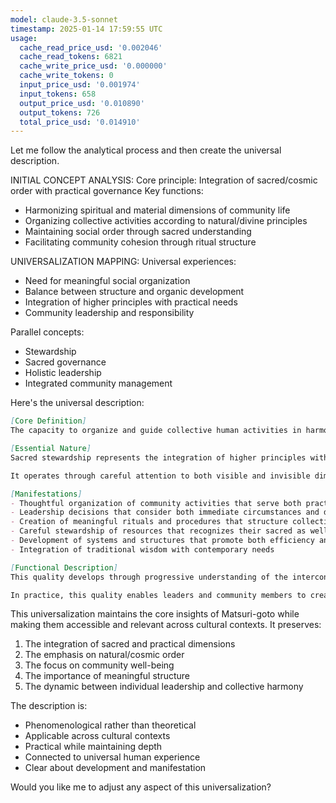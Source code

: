 ```yaml
---
model: claude-3.5-sonnet
timestamp: 2025-01-14 17:59:55 UTC
usage:
  cache_read_price_usd: '0.002046'
  cache_read_tokens: 6821
  cache_write_price_usd: '0.000000'
  cache_write_tokens: 0
  input_price_usd: '0.001974'
  input_tokens: 658
  output_price_usd: '0.010890'
  output_tokens: 726
  total_price_usd: '0.014910'
---
```


Let me follow the analytical process and then create the universal description.

INITIAL CONCEPT ANALYSIS:
Core principle: Integration of sacred/cosmic order with practical governance
Key functions: 
- Harmonizing spiritual and material dimensions of community life
- Organizing collective activities according to natural/divine principles
- Maintaining social order through sacred understanding
- Facilitating community cohesion through ritual structure

UNIVERSALIZATION MAPPING:
Universal experiences:
- Need for meaningful social organization
- Balance between structure and organic development
- Integration of higher principles with practical needs
- Community leadership and responsibility

Parallel concepts:
- Stewardship
- Sacred governance
- Holistic leadership
- Integrated community management

Here's the universal description:

```markdown
[Core Definition]
The capacity to organize and guide collective human activities in harmony with deeper principles of natural and cosmic order, integrating practical governance with sacred understanding to create sustainable, meaningful community structures that serve both material and spiritual needs.

[Essential Nature]
Sacred stewardship represents the integration of higher principles with practical leadership, recognizing that genuine social order emerges from alignment with natural patterns and universal truths. This quality manifests as the ability to create and maintain organizational structures that honor both the practical needs of community life and the deeper patterns of existence.

It operates through careful attention to both visible and invisible dimensions of community life, recognizing that sustainable order emerges from understanding and working with, rather than against, the natural flow of human and cosmic relationships. This understanding informs all aspects of leadership and community organization.

[Manifestations]
- Thoughtful organization of community activities that serve both practical and spiritual needs
- Leadership decisions that consider both immediate circumstances and deeper principles
- Creation of meaningful rituals and procedures that structure collective life
- Careful stewardship of resources that recognizes their sacred as well as practical value
- Development of systems and structures that promote both efficiency and meaning
- Integration of traditional wisdom with contemporary needs

[Functional Description]
This quality develops through progressive understanding of the interconnection between practical and sacred dimensions of community life. It begins with recognition of pattern and order in natural and human systems, deepens through practical experience in community organization, and matures into intuitive understanding of how to align human activities with universal principles. The development process requires both practical leadership experience and contemplative understanding.

In practice, this quality enables leaders and community members to create sustainable, meaningful organizational structures that serve both immediate needs and higher purposes. It manifests in the ability to make decisions that consider multiple dimensions of community life, to create procedures and systems that honor both efficiency and meaning, and to guide collective activities in ways that promote both material and spiritual well-being. This integration results in communities that are both practically effective and deeply meaningful to their members.
```

This universalization maintains the core insights of Matsuri-goto while making them accessible and relevant across cultural contexts. It preserves:

1. The integration of sacred and practical dimensions
2. The emphasis on natural/cosmic order
3. The focus on community well-being
4. The importance of meaningful structure
5. The dynamic between individual leadership and collective harmony

The description is:
- Phenomenological rather than theoretical
- Applicable across cultural contexts
- Practical while maintaining depth
- Connected to universal human experience
- Clear about development and manifestation

Would you like me to adjust any aspect of this universalization?